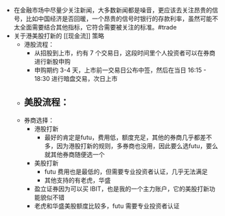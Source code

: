 - 在金融市场中尽量少关注新闻，大多数新闻都是噪音，更应该去关注昂贵的信号，比如中国经济是否回暖，一个昂贵的信号时银行的存款利率，虽然可能不太全面需要结合其他指标，它符合需要被关注的标准。#trade
- 关于港美股打新的 [[现金流]] 策略
	- 港股流程：
		- 从招股到上市，约有 7 个交易日，这段时间里个人投资者可以在券商进行新股申购
		- 申购期约 3-4 天，上市前一交易日公布中签，然后在当日 16:15 - 18:30 进行暗盘交易，次日上市
	- 美股流程：
		-
	- 券商选择：
		- 港股打新
			- 最好的肯定是futu，费用低，额度充足，其他的券商几乎都差不多，因为港股打新的规则，多券商也没用，因此要么选futu，要么就其他券商随便选一个
		- 美股打新
			- futu 费用也是最低的，但需要专业投资者认证，几乎无法满足
			- 其他支持的有老虎，华盛
		- 盈立证券因为可以买 IBIT，也是我的一个主力账户，它的美股打新功能貌似不错
		- 老虎和华盛美股额度比较多，futu 需要专业投资者认证